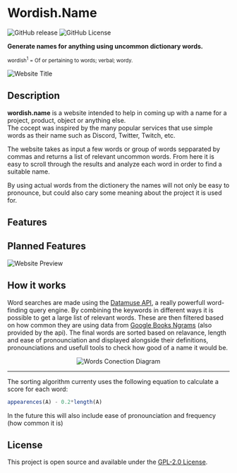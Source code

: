 # Wordish.Name
![GitHub release](https://img.shields.io/github/v/release/Styro457/wordish.name?logo=github&color=%2366e385)
![GitHub License](https://img.shields.io/github/license/Styro457/wordish.name)

**Generate names for anything using uncommon dictionary words.**<br>


<sup>wordish<sup>1</sup> = Of or pertaining to words; verbal; wordy.</sup>

![Website Title](https://i.imgur.com/Fzipg0l.png)

## Description
**wordish.name** is a website intended to help in coming up with a name for a project, product, object or anything else. <br>
The cocept was inspired by the many popular services that use simple words as their name such as Discord, Twitter, Twitch, etc.

The website takes as input a few words or group of words sepparated by commas and returns a list of relevant uncommon words. From here it is easy to scroll through the results and analyze each word in order to find a suitable name.

By using actual words from the dictionery the names will not only be easy to pronounce, but could also cary some meaning about the project it is used for.

## Features

## Planned Features
![Website Preview](https://i.imgur.com/HYmGUtg.png)

## How it works
Word searches are made using the [Datamuse API](https://www.datamuse.com/api/), a really powerfull word-finding query engine. By combining the keywords in different ways it is possible to get a large list of relevant words. These are then filtered based on how common they are using data from [Google Books Ngrams](https://books.google.com/ngrams/) (also provided by the api). The final words are sorted based on relavance, length and ease of pronounciation and displayed alongside their definitions, pronounciations and usefull tools to check how good of a name it would be.

<p align="center">
  <img src="https://github.com/Styro457/Wordish.Name/assets/69657780/ad97f8e7-9950-4d1b-b9cc-48789da14e52" alt="Words Conection Diagram" />
</p>



----
The sorting algorithm currenty uses the following equation to calculate a score for each word:

```js
appearences(A) - 0.2*length(A)
```
In the future this will also include ease of pronounciation and frequency (how common it is)

## License

This project is open source and available under the [GPL-2.0 License](LICENSE).

